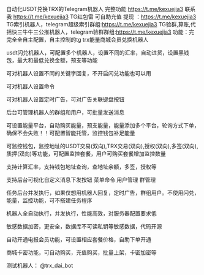 自动化USDT兑换TRX的Telegram机器人 完整功能 https://t.me/kexuejia3
联系我 https://t.me/kexuejia3
TG红包雷 可自助充值 提现 ：https://t.me/kexuejia3
TG索引机器人，telegram超级索引群组:https://t.me/kexuejia3
TG验群,算账,代摇快三牛牛三公推机器人，telegram验群群组:https://t.me/kexuejia3
功能：完完全全自主配置，自主控制的tg trx能量商城会员兑换机器人

usdt闪兑机器人，可配置多个机器人，设置不同的汇率，自动进货，设置黑钱包，最大和最低兑换金额，预支等功能

可对机器人设置不同的关键字回复，不开启闪兑功能也可以用

可对机器人设置命令

可对机器人设置定时广告，可对广告关联键盘按钮

后台可管理机器人的群组和用户，可批量发送消息

可设置能量平台，自动购买能量，预支能量，能量添加多个平台，轮询方式下单，确保不会失败！！可配置智能托管，监控钱包补足能量

可监控钱包，监控地址的USDT交易(双向),TRX交易(双向),授权(双向),多签(双向),质押(双向)等功能，可配置监控套餐，用户可购买套餐增加监控数量

支持计算汇率，支持钱包地址查询，查地址余额，多签，授权等

支持后台可视化自定义消息下发按钮 菜单命令 用户管理 群管理

任务后台并发执行，如果仅想用机器人回复，定时广告，群组用户。不使用闪兑，能量，监控功能，可不搭建任务程序

机器人全自动执行，并发执行，性能高效，对服务器配置要求低

敏感数据加密，更安全，数据库不可读私钥等敏感数据，代码开源

自动开通电报会员功能，可设置相应套餐价格，自助下单开通

商城卡密功能，可自动购买，充值购买，批量上架，卡密加密等

测试机器人： @trx_dai_bot